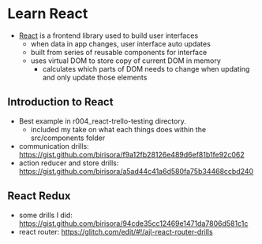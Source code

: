 # Learn React
- [React](https://facebook.github.io/react/index.html) is a frontend library used to build user interfaces
  - when data in app changes, user interface auto updates
  - built from series of reusable components for interface
  - uses virtual DOM to store copy of current DOM in memory
    - calculates which parts of DOM needs to change when updating and only update those elements

## Introduction to React
- Best example in r004_react-trello-testing directory. 
  - included my take on what each things does within the src/components folder
- communication drills: https://gist.github.com/birisora/f9a12fb28126e489d6ef81b1fe92c062
- action reducer and store drills: https://gist.github.com/birisora/a5ad44c41a6d580fa75b34468ccbd240

## React Redux
- some drills I did: https://gist.github.com/birisora/94cde35cc12469e1471da7806d581c1c
- react router: https://glitch.com/edit/#!/ajl-react-router-drills